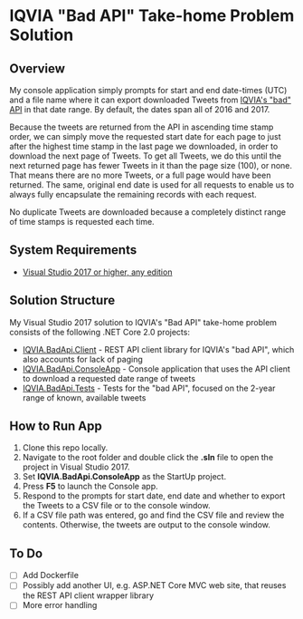 # IQVIA "Bad API" Take-home Problem Solution

## Overview

My console application simply prompts for start and end date-times (UTC) and a file name where it can export downloaded Tweets from [IQVIA's "bad" API](https://badapi.iqvia.io/swagger/) in that date range. By default, the dates span all of 2016 and 2017.

Because the tweets are returned from the API in ascending time stamp order, we can simply move the requested start date for each page to just after the highest time stamp in the last page we downloaded, in order to download the next page of Tweets. To get all Tweets, we do this until the next returned page has fewer Tweets in it than the page size (100), or none. That means there are no more Tweets, or a full page would have been returned. The same, original end date is used for all requests to enable us to always fully encapsulate the remaining records with each request.

No duplicate Tweets are downloaded because a completely distinct range of time stamps is requested each time.

## System Requirements
- [Visual Studio 2017 or higher, any edition](https://www.visualstudio.com/downloads/)

## Solution Structure
My Visual Studio 2017 solution to IQVIA's "Bad API" take-home problem consists of the following .NET Core 2.0 projects:

- [IQVIA.BadApi.Client](IQVIA.BadApi.Client/) - REST API client library for IQVIA's "bad API", which also accounts for lack of paging
- [IQVIA.BadApi.ConsoleApp](IQVIA.BadApi.ConsoleApp/) - Console application that uses the API client to download a requested date range of tweets
- [IQVIA.BadApi.Tests](IQVIA.BadApi.Tests/) - Tests for the "bad API", focused on the 2-year range of known, available tweets

## How to Run App

1. Clone this repo locally.
2. Navigate to the root folder and double click the **.sln** file to open the project in Visual Studio 2017.
3. Set **IQVIA.BadApi.ConsoleApp** as the StartUp project.
4. Press **F5** to launch the Console app.
5. Respond to the prompts for start date, end date and whether to export the Tweets to a CSV file or to the console window.
6. If a CSV file path was entered, go and find the CSV file and review the contents. Otherwise, the tweets are output to the console window.

## To Do
- [ ] Add Dockerfile
- [ ] Possibly add another UI, e.g. ASP.NET Core MVC web site, that reuses the REST API client wrapper library
- [ ] More error handling
